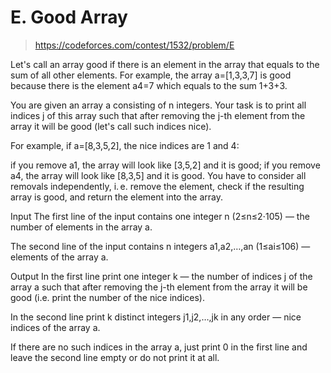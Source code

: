 # E. Good Array

> https://codeforces.com/contest/1532/problem/E

Let's call an array good if there is an element in the array that equals to the sum of all other elements. For example, the array a=[1,3,3,7] is good because there is the element a4=7 which equals to the sum 1+3+3.

You are given an array a consisting of n integers. Your task is to print all indices j of this array such that after removing the j-th element from the array it will be good (let's call such indices nice).

For example, if a=[8,3,5,2], the nice indices are 1 and 4:

if you remove a1, the array will look like [3,5,2] and it is good;
if you remove a4, the array will look like [8,3,5] and it is good.
You have to consider all removals independently, i. e. remove the element, check if the resulting array is good, and return the element into the array.

Input
The first line of the input contains one integer n (2≤n≤2⋅105) — the number of elements in the array a.

The second line of the input contains n integers a1,a2,…,an (1≤ai≤106) — elements of the array a.

Output
In the first line print one integer k — the number of indices j of the array a such that after removing the j-th element from the array it will be good (i.e. print the number of the nice indices).

In the second line print k distinct integers j1,j2,…,jk in any order — nice indices of the array a.

If there are no such indices in the array a, just print 0 in the first line and leave the second line empty or do not print it at all.